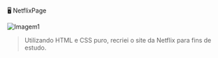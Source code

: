  🖥️ NetflixPage

<img src="https://user-images.githubusercontent.com/81923270/136713690-184d06db-0cce-425c-85d6-452cc2338105.jpg" alt="Imagem1"/>

> Utilizando HTML e CSS puro, recriei o site da Netflix para fins de estudo.

